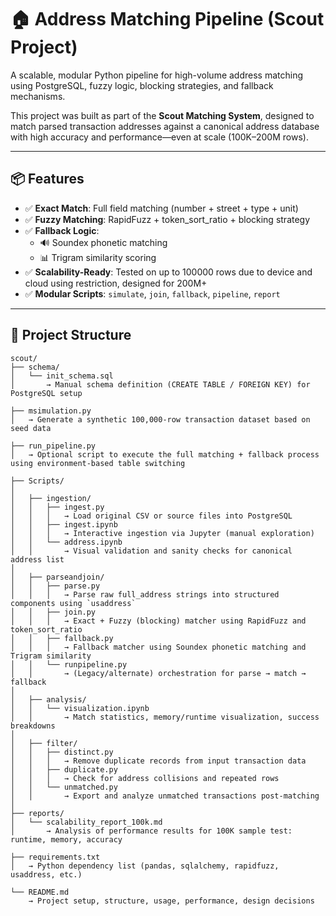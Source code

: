 # 🏠 Address Matching Pipeline (Scout Project)

A scalable, modular Python pipeline for high-volume address matching using PostgreSQL, fuzzy logic, blocking strategies, and fallback mechanisms.

This project was built as part of the **Scout Matching System**, designed to match parsed transaction addresses against a canonical address database with high accuracy and performance—even at scale (100K–200M rows).

---

## 📦 Features

- ✅ **Exact Match**: Full field matching (number + street + type + unit)
- ✅ **Fuzzy Matching**: RapidFuzz + token_sort_ratio + blocking strategy
- ✅ **Fallback Logic**:
  - 🔊 Soundex phonetic matching
  - 📊 Trigram similarity scoring
- ✅ **Scalability-Ready**: Tested on up to 100000 rows due to device and cloud using restriction, designed for 200M+
- ✅ **Modular Scripts**: `simulate`, `join`, `fallback`, `pipeline`, `report`

---

## 🧱 Project Structure

```text
scout/
├── schema/
│   └── init_schema.sql
│       → Manual schema definition (CREATE TABLE / FOREIGN KEY) for PostgreSQL setup

├── msimulation.py
│   → Generate a synthetic 100,000-row transaction dataset based on seed data

├── run_pipeline.py
│   → Optional script to execute the full matching + fallback process using environment-based table switching

├── Scripts/
│
│   ├── ingestion/
│   │   ├── ingest.py
│   │   │   → Load original CSV or source files into PostgreSQL
│   │   ├── ingest.ipynb
│   │   │   → Interactive ingestion via Jupyter (manual exploration)
│   │   └── address.ipynb
│   │       → Visual validation and sanity checks for canonical address list
│
│   ├── parseandjoin/
│   │   ├── parse.py
│   │   │   → Parse raw full_address strings into structured components using `usaddress`
│   │   ├── join.py
│   │   │   → Exact + Fuzzy (blocking) matcher using RapidFuzz and token_sort_ratio
│   │   ├── fallback.py
│   │   │   → Fallback matcher using Soundex phonetic matching and Trigram similarity
│   │   └── runpipeline.py
│   │       → (Legacy/alternate) orchestration for parse → match → fallback
│
│   ├── analysis/
│   │   └── visualization.ipynb
│   │       → Match statistics, memory/runtime visualization, success breakdowns
│
│   ├── filter/
│   │   ├── distinct.py
│   │   │   → Remove duplicate records from input transaction data
│   │   ├── duplicate.py
│   │   │   → Check for address collisions and repeated rows
│   │   └── unmatched.py
│   │       → Export and analyze unmatched transactions post-matching
│
├── reports/
│   └── scalability_report_100k.md
│       → Analysis of performance results for 100K sample test: runtime, memory, accuracy

├── requirements.txt
│   → Python dependency list (pandas, sqlalchemy, rapidfuzz, usaddress, etc.)

└── README.md
    → Project setup, structure, usage, performance, design decisions

